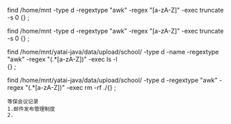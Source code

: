 find /home/mnt -type d -regextype "awk" -regex "[a-zA-Z]" -exec truncate -s 0 {} \;


find /home/mnt -type d -regextype "awk" -regex "[a-zA-Z]" -exec truncate -s 0 {} \;



find /home/mnt/yatai-java/data/upload/school/ -type d -name -regextype "awk" -regex "(.*[a-zA-Z])" -exec ls -l  
{} \;

find /home/mnt/yatai-java/data/upload/school/ -type d -regextype "awk" -regex "(.*[a-zA-Z])" -exec rm -rf ./{} \;



```
等保会议记录
1.邮件发布管理制度
2.
```
<!--stackedit_data:
eyJoaXN0b3J5IjpbLTE3NDIzNDA1NDQsLTUzOTIzMTkwMSwyMT
MyOTgzNTk1LDExNjk4NjQ4MDAsMTYyMDQzMjM5MCwtMTg3ODA3
MjMzNywtMjA4ODc0NjYxMl19
-->